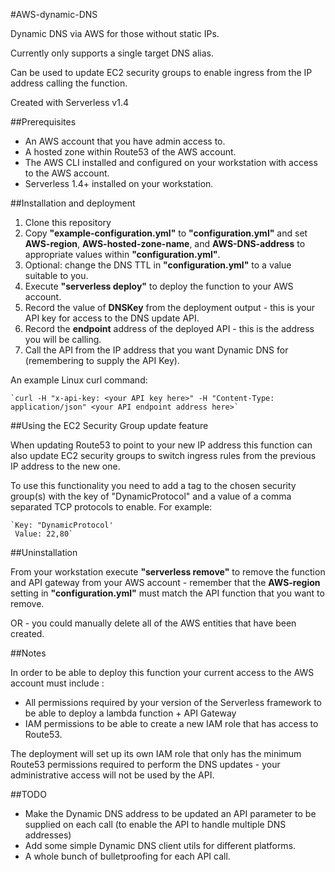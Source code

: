 #AWS-dynamic-DNS

Dynamic DNS via AWS for those without static IPs.

Currently only supports a single target DNS alias.

Can be used to update EC2 security groups to enable ingress from the IP address calling the function.

Created with Serverless v1.4

##Prerequisites

* An AWS account that you have admin access to.
* A hosted zone within Route53 of the AWS account.
* The AWS CLI installed and configured on your workstation with access to the AWS account.
* Serverless 1.4+ installed on your workstation.

##Installation and deployment

1. Clone this repository
2. Copy __"example-configuration.yml"__ to __"configuration.yml"__ and set __AWS-region__, __AWS-hosted-zone-name__, and __AWS-DNS-address__ to appropriate values within __"configuration.yml"__.
3. Optional: change the DNS TTL in __"configuration.yml"__ to a value suitable to you.
4. Execute __"serverless deploy"__ to deploy the function to your AWS account.
5. Record the value of __DNSKey__ from the deployment output - this is your API key for access to the DNS update API.
6. Record the __endpoint__ address of the deployed API - this is the address you will be calling.
7. Call the API from the IP address that you want Dynamic DNS for (remembering to supply the API Key).

An example Linux curl command:

    `curl -H "x-api-key: <your API key here>" -H "Content-Type: application/json" <your API endpoint address here>`

##Using the EC2 Security Group update feature

When updating Route53 to point to your new IP address this function can also update EC2 security groups to switch ingress rules from the previous IP address to the new one.

To use this functionality you need to add a tag to the chosen security group(s) with the key of "DynamicProtocol" and a value of a comma separated TCP protocols to enable. For example:

    `Key: "DynamicProtocol' 
     Value: 22,80`



##Uninstallation

From your workstation execute __"serverless remove"__ to remove the function and API gateway from your AWS account - remember that the __AWS-region__ setting in __"configuration.yml"__ must match the API function that you want to remove.

OR - you could manually delete all of the AWS entities that have been created.


##Notes

In order to be able to deploy this function your current access to the AWS account must include :
*   All permissions required by your version of the Serverless framework to be able to deploy a lambda function + API Gateway
*   IAM permissions to be able to create a new IAM role that has access to Route53.

The deployment will set up its own IAM role that only has the minimum Route53 permissions required to perform the DNS updates - your administrative access will not be used by the API.


##TODO

* Make the Dynamic DNS address to be updated an API parameter to be supplied on each call (to enable the API to handle multiple DNS addresses)
* Add some simple Dynamic DNS client utils for different platforms.
* A whole bunch of bulletproofing for each API call.